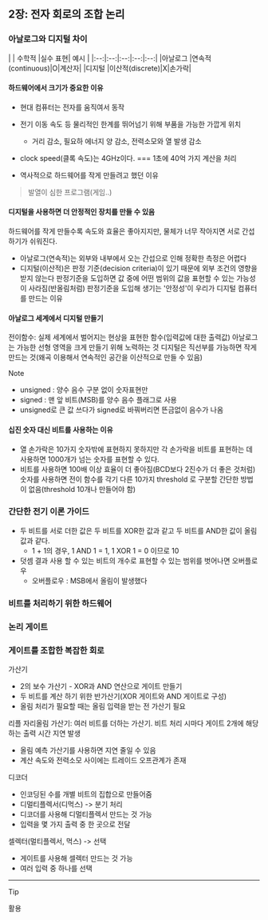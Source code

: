 ## 2장: 전자 회로의 조합 논리

### 아날로그와 디지털 차이

| | 수학적 |실수 표현| 예시 |
|:--:|:--:|:--:|:--:|:--:|
|아날로그 |연속적(continuous)|O|계산자|
|디지털 |이산적(discrete)|X|손가락|


#### 하드웨어에서 크기가 중요한 이유

- 현대 컴퓨터는 전자를 움직여서 동작
- 전기 이동 속도 등 물리적인 한계를 뛰어넘기 위해 부품을 가능한 가깝게 위치
  - 거리 감소, 필요하 에너지 양 감소, 전력소모와 열 발생 감소
  

- clock speed(클록 속도)는 4GHz이다. === 1초에 40억 가지 계산을 처리  
- 역사적으로 하드웨어를 작게 만들려고 했던 이유


> 발열이 심한 프로그램(게임..)

#### 디지털을 사용하면 더 안정적인 장치를 만들 수 있음

하드웨어를 작게 만들수록 속도와 효율은 좋아지지만, 물체가 너무 작아지면 서로 간섭하기가 쉬워진다.
- 아날로그(연속적)는 외부와 내부에서 오는 간섭으로 인해 정확한 측정은 어렵다
- 디지털(이산적)은 판정 기준(decision criteria)이 있기 때문에 외부 조건의 영향을 받지 않는다
판정기준을 도입하면 값 중에 어떤 범위의 값을 표현할 수 있는 가능성이 사라짐(반올림처럼)
판정기준을 도입해 생기는 '안정성'이 우리가 디지털 컴퓨터를 만드는 이유

#### 아날로그 세계에서 디지털 만들기

전이함수: 실제 세계에서 벌어지는 현상을 표현한 함수(입력값에 대한 출력값)
아날로그는 가능한 선형 영역을 크게 만들기 위해 노력하는 것
디지털은 직선부를 가능하면 작게 만드는 것(왜곡 이용해서 연속적인 공간을 이산적으로 만들 수 있음)


> [!NOTE]
> - unsigned : 양수 음수 구분 없이 숫자표현만
> - signed : 맨 앞 비트(MSB)를 양수 음수 플래그로 사용
> - unsigned로 큰 값 쓰다가 signed로 바꿔버리면 뜬금없이 음수가 나옴

#### 십진 숫자 대신 비트를 사용하는 이유

- 열 손가락은 10가지 숫자밖에 표현하지 못하지만 각 손가락을 비트를 표현하는 데 사용하면 1000개가 넘는 숫자를 표현할 수 있다.
- 비트를 사용하면 100배 이상 효율이 더 좋아짐(BCD보다 2진수가 더 좋은 것처럼)
숫자를 사용하면 전이 함수를 각기 다른 10가지 threshold 로 구분할 간단한 방법이 없음(threshold 10개나 만들어야 함)

### 간단한 전기 이론 가이드

- 두 비트를 서로 더한 값은 두 비트를 XOR한 값과 같고 두 비트를 AND한 값이 올림 값과 같다. 
  - 1 + 1의 경우, 1 AND 1 = 1, 1 XOR 1 = 0 이므로 10
- 덧셈 결과 사용 할 수 있는 비트의 개수로 표현할 수 있는 범위를 벗어나면 오버플로우
  - 오버플로우 : MSB에서 올림이 발생했다


### 비트를 처리하기 위한 하드웨어


### 논리 게이트

### 게이트를 조합한 복잡한 회로

가산기
- 2의 보수 가산기 - XOR과 AND 연산으로 게이트 만들기
- 두 비트를 계산 하기 위한 반가산기(XOR 게이트와 AND 게이트로 구성)
- 올림 처리가 필요할 때는 올림 입력을 받는 전 가산기 필요


리플 자리올림 가산기: 여러 비트를 더하는 가산기. 비트 처리 시마다 게이트 2개에 해당하는 출력 시간 지연 발생
- 올림 예측 가산기를 사용하면 지연 줄일 수 있음
- 계산 속도와 전력소모 사이에는 트레이드 오프관계가 존재

디코더
- 인코딩된 수를 개별 비트의 집합으로 만들어줌
- 디멀티플렉서(디먹스) -> 분기 처리
- 디코더를 사용해 디멀티플렉서 만드는 것 가능
- 입력을 몇 가지 출력 중 한 곳으로 전달

셀렉터(멀티플렉서, 먹스) -> 선택
- 게이트를 사용해 셀렉터 만드는 것 가능
- 여러 입력 중 하나를 선택

---

> [!Tip]
> 활용
